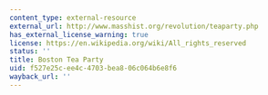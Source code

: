 ```yaml
---
content_type: external-resource
external_url: http://www.masshist.org/revolution/teaparty.php
has_external_license_warning: true
license: https://en.wikipedia.org/wiki/All_rights_reserved
status: ''
title: Boston Tea Party
uid: f527e25c-ee4c-4703-bea8-06c064b6e8f6
wayback_url: ''
---
```

